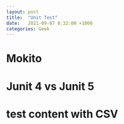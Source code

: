 ```yaml
---
layout: post
title:  "Unit Test"
date:   2021-09-07 8:32:00 +1000
categories: Geek
---
```


Mokito
===========


Junit 4 vs Junit 5
============


test content with CSV
================

